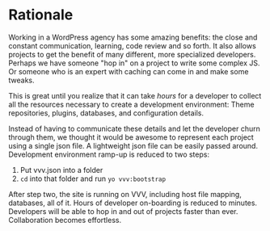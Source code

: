 # Rationale

Working in a WordPress agency has some amazing benefits: the close and constant communication, learning, code review and so forth. It also allows projects to get the benefit of many different, more specialized developers. Perhaps we have someone "hop in" on a project to write some complex JS. Or someone who is an expert with caching can come in and make some tweaks.

This is great until you realize that it can take _hours_ for a developer to collect all the resources necessary to create a development environment: Theme repositories, plugins, databases, and configuration details.

Instead of having to communicate these details and let the developer churn through them, we thought it would be awesome to represent each project using a single json file. A lightweight json file can be easily passed around. Development environment ramp-up is reduced to two steps:

1. Put vvv.json into a folder
2. `cd` into that folder and run `yo vvv:bootstrap`

After step two, the site is running on VVV, including host file mapping, databases, all of it. Hours of developer on-boarding is reduced to minutes. Developers will be able to hop in and out of projects faster than ever. Collaboration becomes effortless.